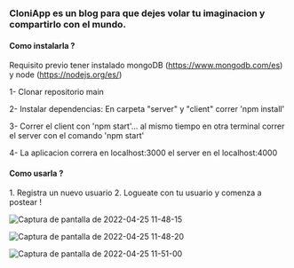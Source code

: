 <h3><Strong> CloniApp </Strong> es un blog para que dejes volar tu imaginacion y compartirlo con el mundo.</h3>

<h4>Como instalarla ? </h4>

Requisito previo tener instalado mongoDB (https://www.mongodb.com/es) y node (https://nodejs.org/es/)

1- Clonar repositorio main

2- Instalar dependencias:
  En carpeta "server" y "client" correr 'npm install'

3- Correr el client con 'npm start'... al mismo tiempo en otra terminal correr el server con el comando 'npm start'

4- La aplicacion correra en localhost:3000 el server en el localhost:4000

<h4>Como usarla ? </h4>
1. Registra un nuevo usuario
2. Logueate con tu usuario y comenza a postear ! 


![Captura de pantalla de 2022-04-25 11-48-15](https://user-images.githubusercontent.com/59493683/165114657-da8e999f-946e-468b-ade8-4658395028aa.png)

![Captura de pantalla de 2022-04-25 11-48-20](https://user-images.githubusercontent.com/59493683/165114897-3c3c922b-1d5f-46d0-8b94-5706ce89e02e.png)

![Captura de pantalla de 2022-04-25 11-51-00](https://user-images.githubusercontent.com/59493683/165114758-089f85c8-1685-4348-99ff-b2ea478d5c2b.png)

